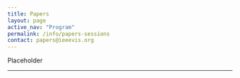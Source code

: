```yaml
---
title: Papers
layout: page
active_nav: "Program"
permalink: /info/papers-sessions
contact: papers@ieeevis.org
---
```


Placeholder

<hr/>
